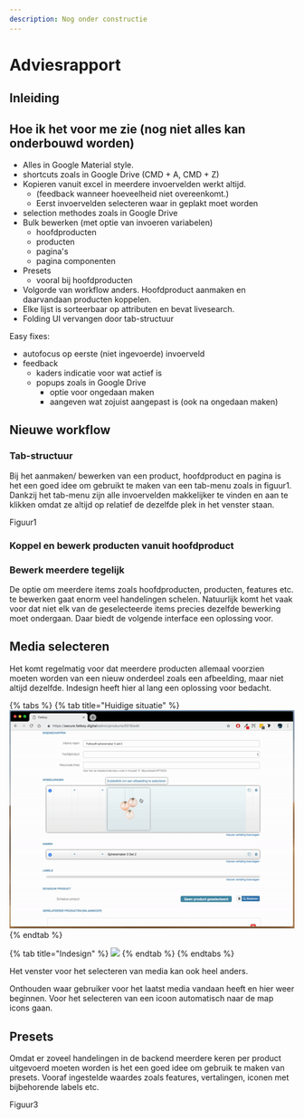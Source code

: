 ```yaml
---
description: Nog onder constructie
---
```


# Adviesrapport

## Inleiding



## Hoe ik het voor me zie \(nog niet alles kan onderbouwd worden\)

* Alles in Google Material style.
* shortcuts zoals in Google Drive \(CMD + A, CMD + Z\)
* Kopieren vanuit excel in meerdere invoervelden werkt altijd. 
  * \(feedback wanneer hoeveelheid niet overeenkomt.\)
  * Eerst invoervelden selecteren waar in geplakt moet worden
* selection methodes zoals in Google Drive
* Bulk bewerken \(met optie van invoeren variabelen\)
  * hoofdproducten
  * producten
  * pagina's
  * pagina componenten
* Presets
  * vooral bij hoofdproducten
* Volgorde van workflow anders. Hoofdproduct aanmaken en daarvandaan producten koppelen. 
* Elke lijst is sorteerbaar op attributen en bevat livesearch. 
* Folding UI vervangen door tab-structuur

Easy fixes:

* autofocus op eerste \(niet ingevoerde\) invoerveld
* feedback
  * kaders indicatie voor wat actief is
  * popups zoals in Google Drive 
    * optie voor ongedaan maken
    * aangeven wat zojuist aangepast is \(ook na ongedaan maken\)

## Nieuwe workflow

### Tab-structuur

Bij het aanmaken/ bewerken van een product, hoofdproduct en pagina is het een goed idee om gebruikt te maken van een tab-menu zoals in figuur1. Dankzij het tab-menu zijn alle invoervelden makkelijker te vinden en aan te klikken omdat ze altijd op relatief de dezelfde plek in het venster staan.

Figuur1

### Koppel en bewerk producten vanuit hoofdproduct

### Bewerk meerdere tegelijk

De optie om meerdere items zoals hoofdproducten, producten, features etc. te bewerken gaat enorm veel handelingen schelen. Natuurlijk komt het vaak voor dat niet elk van de geselecteerde items precies dezelfde bewerking moet ondergaan. Daar biedt de volgende interface een oplossing voor.

## Media selecteren

Het komt regelmatig voor dat meerdere producten allemaal voorzien moeten worden van een nieuw onderdeel zoals een afbeelding, maar niet altijd dezelfde. Indesign heeft hier al lang een oplossing voor bedacht.

{% tabs %}
{% tab title="Huidige situatie" %}
![](.gitbook/assets/ezgif-1-5b7d5ce9ce26.gif)
{% endtab %}

{% tab title="Indesign" %}
![](.gitbook/assets/indesign_images.gif)
{% endtab %}
{% endtabs %}

Het venster voor het selecteren van media kan ook heel anders. 

Onthouden waar gebruiker voor het laatst media vandaan heeft en hier weer beginnen. Voor het selecteren van een icoon automatisch naar de map icons gaan. 

## Presets

Omdat er zoveel handelingen in de backend meerdere keren per product uitgevoerd moeten worden is het een goed idee om gebruik te maken van presets. Vooraf ingestelde waardes zoals features, vertalingen, iconen met bijbehorende labels etc.

Figuur3

